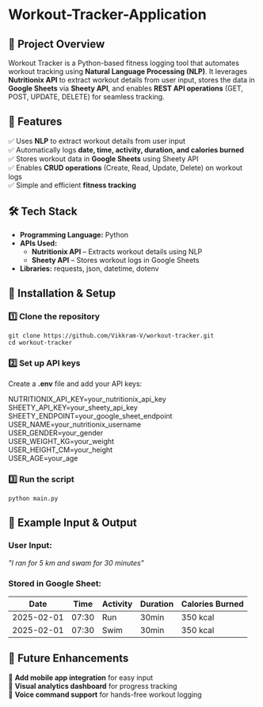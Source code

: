 # Workout-Tracker-Application

## 📌 Project Overview  
Workout Tracker is a Python-based fitness logging tool that automates workout tracking using **Natural Language Processing (NLP)**. It leverages **Nutritionix API** to extract workout details from user input, stores the data in **Google Sheets** via **Sheety API**, and enables **REST API operations** (GET, POST, UPDATE, DELETE) for seamless tracking.  

## 🚀 Features  
✅ Uses **NLP** to extract workout details from user input  
✅ Automatically logs **date, time, activity, duration, and calories burned**  
✅ Stores workout data in **Google Sheets** using Sheety API  
✅ Enables **CRUD operations** (Create, Read, Update, Delete) on workout logs  
✅ Simple and efficient **fitness tracking**  

## 🛠 Tech Stack  
- **Programming Language:** Python  
- **APIs Used:**  
  - **Nutritionix API** – Extracts workout details using NLP  
  - **Sheety API** – Stores workout logs in Google Sheets  
- **Libraries:** requests, json, datetime, dotenv  

## 📌 Installation & Setup  

### 1️⃣ Clone the repository  

    git clone https://github.com/Vikkram-V/workout-tracker.git  
    cd workout-tracker  

### 2️⃣ Set up API keys  
Create a **.env** file and add your API keys:  

NUTRITIONIX_API_KEY=your_nutritionix_api_key  
SHEETY_API_KEY=your_sheety_api_key  
SHEETY_ENDPOINT=your_google_sheet_endpoint  
USER_NAME=your_nutritionix_username  
USER_GENDER=your_gender  
USER_WEIGHT_KG=your_weight  
USER_HEIGHT_CM=your_height  
USER_AGE=your_age  

### 3️⃣ Run the script  

    python main.py    

## 📌 Example Input & Output

### User Input:  
*"I ran for 5 km and swam for 30 minutes"*  

### Stored in Google Sheet: 
| Date       | Time   | Activity | Duration  | Calories Burned |  
|------------|--------|----------|-----------|-----------------|  
| 2025-02-01 | 07:30  |    Run   |   30min   |     350 kcal    |  
| 2025-02-01 | 07:30  |   Swim   |   30min   |     350 kcal    |  

## 📌 Future Enhancements  
🔹 **Add mobile app integration** for easy input  
🔹 **Visual analytics dashboard** for progress tracking  
🔹 **Voice command support** for hands-free workout logging 
